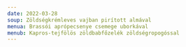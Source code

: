 ```yaml
---
date: 2022-03-28
soup: Zöldségkrémleves vajban pirított almával
menua: Brassói aprópecsenye csemege uborkával
menub: Kapros-tejfölös zöldbabfőzelék zöldségropogóssal
---
```

